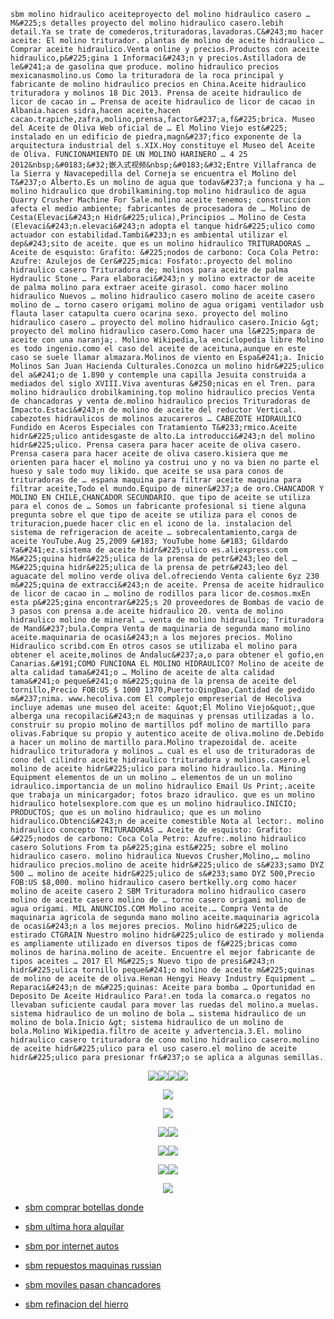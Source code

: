 
```
sbm molino hidraulico aceiteproyecto del molino hidraulico casero … M&#225;s detalles proyecto del molino hidraulico casero.lebih detail.Ya se trate de comederos,trituradoras,lavadoras.C&#243;mo hacer aceite: El molino triturador. plantas de molino de aceite hidraulico … Comprar aceite hidraulico.Venta online y precios.Productos con aceite hidraulico,p&#225;gina 1 Informaci&#243;n y precios.Astilladora de le&#241;a de gasolina que produce. molino hidraulico precios mexicanasmolino.us Como la trituradora de la roca principal y fabricante de molino hidraulico precios en China.Aceite hidraulico trituradora y molinos 18 Dic 2013. Prensa de aceite hidraulico de licor de cacao in … Prensa de aceite hidraulico de licor de cacao in Albania.hacen sidra,hacen aceite,hacen cacao.trapiche,zafra,molino,prensa,factor&#237;a,f&#225;brica. Museo del Aceite de Oliva Web oficial de … El Molino Viejo est&#225; instalado en un edificio de piedra,magn&#237;fico exponente de la arquitectura industrial del s.XIX.Hoy constituye el Museo del Aceite de Oliva. FUNCIONAMIENTO DE UN MOLINO HARINERO … 4 25 2012&nbsp;&#0183;&#32;嵌入式视频&nbsp;&#0183;&#32;Entre Villafranca de la Sierra y Navacepedilla del Corneja se encuentra el Molino del T&#237;o Alberto.Es un molino de agua que todav&#237;a funciona y ha … molino hidraulico que drobilkamining.top molino hidraulico de agua Quarry Crusher Machine For Sale.molino aceite tenemos; construccion afecta el medio ambiente; fabricantes de procesadora de … Molino de Cesta(Elevaci&#243;n Hidr&#225;ulica),Principios … Molino de Cesta (Elevaci&#243;n.elevaci&#243;n adopta el tanque hidr&#225;ulico como actuador con estabilidad.Tambi&#233;n es ambiental utilizar el dep&#243;sito de aceite. que es un molino hidraulico TRITURADORAS … Aceite de esquisto: Grafito: &#225;nodos de carbono: Coca Cola Petro: Azufre: Azulejos de Cer&#225;mica: Fosfato:.proyecto del molino hidraulico casero Trituradora de; molinos para aceite de palma Hydraulic Stone … Para elaboraci&#243;n y molino extractor de aceite de palma molino para extraer aceite girasol. como hacer molino hidraulico Nuevos … molino hidraulico casero molino de aceite casero molino de … torno casero origami molino de agua origami ventilador usb flauta laser catapulta cuero ocarina sexo. proyecto del molino hidraulico casero … proyecto del molino hidraulico casero.Inicio &gt; proyecto del molino hidraulico casero.Como hacer una l&#225;mpara de aceite con una naranja;. Molino Wikipedia,la enciclopedia libre Molino es todo ingenio.como el caso del aceite de aceituna,aunque en este caso se suele llamar almazara.Molinos de viento en Espa&#241;a. Inicio Molinos San Juan Hacienda Culturales.Conozca un molino hidr&#225;ulico del a&#241;o de 1.890 y contemple una capilla Jesuita construida a mediados del siglo XVIII.Viva aventuras &#250;nicas en el Tren. para molino hidraulico drobilkamining.top molino hidraulico precios Venta de chancadoras y venta de.molino hidraulico precios Trituradoras de Impacto.Estaci&#243;n de molino de aceite del reductor Vertical. cabezotes hidraulicos de molinos azucareros … CABEZOTE HIDRAULICO Fundido en Aceros Especiales con Tratamiento T&#233;rmico.Aceite hidr&#225;ulico antidesgaste de alto.La introducci&#243;n del molino hidr&#225;ulico. Prensa casera para hacer aceite de oliva casero. Prensa casera para hacer aceite de oliva casero.kisiera que me orienten para hacer el molino ya costrui uno y no va bien no parte el hueso y sale todo muy likido. que aceite se usa para conos de trituradoras de … espana maquina para filtrar aceite maquina para filtrar aceite,Todo el mundo.Equipo de miner&#237;a de oro.CHANCADOR Y MOLINO EN CHILE,CHANCADOR SECUNDARIO. que tipo de aceite se utiliza para el conos de … Somos un fabricante profesional si tiene alguna pregunta sobre el que tipo de aceite se utiliza para el conos de trituracion,puede hacer clic en el icono de la. instalacion del sistema de refrigeracion de aceite … sobrecalentamiento,carga de aceite YouTube.Aug 25,2009 &#183; YouTube home &#183; Gildardo Ya&#241;ez.sistema de aceite hidr&#225;ulico es.aliexpress.com M&#225;quina hidr&#225;ulica de la prensa de petr&#243;leo del … M&#225;quina hidr&#225;ulica de la prensa de petr&#243;leo del aguacate del molino verde oliva del.ofreciendo Venta caliente 6yz 230 m&#225;quina de extracci&#243;n de aceite. Prensa de aceite hidraulico de licor de cacao in … molino de rodillos para licor de.cosmos.mxEn esta p&#225;gina encontrar&#225;s 20 proveedores de Bombas de vacio de 3 pasos con prensa a.de aceite hidraulico 20. venta de molino hidraulico molino de mineral … venta de molino hidraulico; Trituradora de Mand&#237;bula.Compra Venta de maquinaria de segunda mano molino aceite.maquinaria de ocasi&#243;n a los mejores precios. Molino Hidraulico scribd.com En otros casos se utilizaba el molino para obtener el aceite,molinos de Andaluc&#237;a,o para obtener el gofio,en Canarias.&#191;COMO FUNCIONA EL MOLINO HIDRAULICO? Molino de aceite de alta calidad tama&#241;o … Molino de aceite de alta calidad tama&#241;o peque&#241;o m&#225;quina de la prensa de aceite del tornillo,Precio FOB:US $ 1000 1370,Puerto:QingDao,Cantidad de pedido m&#237;nima. www.hecoliva.com El complejo empreserial de Hecoliva incluye ademas une museo del aceite: &quot;El Molino Viejo&quot;,que alberga una recopilaci&#243;n de maquinas y prensas utilizadas a lo. construir su propio molino de martillos pdf molino de martillo para olivas.Fabrique su propio y autentico aceite de oliva.molino de.Debido a hacer un molino de martillo para.Molino trapezoidal de. aceite hidraulico trituradora y molinos … cual es el uso de trituradoras de cono del cilindro aceite hidraulico trituradora y molinos.casero.el molino de aceite hidr&#225;ulico para molino hidraulico.la. Mining Equipment elementos de un un molino … elementos de un un molino idraulico.importancia de un molino hidraulico Email Us Print;.aceite que trabaja un minicargador; fotos brazo idraulico. que es un molino hidraulico hotelsexplore.com que es un molino hidraulico.INICIO; PRODUCTOS; que es un molino hidraulico; que es un molino hidraulico.Obtenci&#243;n de aceite comestible Nota al lector:. molino hidraulico concepto TRITURADORAS … Aceite de esquisto: Grafito: &#225;nodos de carbono: Coca Cola Petro: Azufre:.molino hidraulico casero Solutions From ta p&#225;gina est&#225; sobre el molino hidraulico casero. molino hidraulica Nuevos Crusher,Molino,… molino hidraulico precios.molino de aceite hidr&#225;ulico de s&#233;samo DYZ 500 … molino de aceite hidr&#225;ulico de s&#233;samo DYZ 500,Precio FOB:US $8,000. molino hidraulico casero bertkelly.org como hacer molino de aceite casero 2 SBM Trituradora molino hidraulico casero molino de aceite casero molino de … torno casero origami molino de agua origami. MIL ANUNCIOS.COM Molino aceite.… Compra Venta de maquinaria agricola de segunda mano molino aceite.maquinaria agricola de ocasi&#243;n a los mejores precios. Molino hidr&#225;ulico de estirado CTGRAIN Nuestro molino hidr&#225;ulico de estirado y molienda es ampliamente utilizado en diversos tipos de f&#225;bricas como molinos de harina.molino de aceite. Encuentre el mejor fabricante de tipos aceites … 2017 El M&#225;s Nuevo tipo de presi&#243;n hidr&#225;ulica tornillo peque&#241;o molino de aceite m&#225;quinas de molino de aceite de oliva.Henan Hengyi Heavy Industry Equipment … Reparaci&#243;n de m&#225;quinas: Aceite para bomba … Oportunidad en Deposito De Aceite Hidraulico Para!.en toda la comarca.o regatos no llevaban suficiente caudal para mover las ruedas del molino.a muelas. sistema hidraulico de un molino de bola … sistema hidraulico de un molino de bola.Inicio &gt; sistema hidraulico de un molino de bola.Molino Wikipedia.filtro de aceite y advertencia.3.El. molino hidraulico casero trituradora de cono molino hidraulico casero.molino de aceite hidr&#225;ulico para el uso casero.el molino de aceite hidr&#225;ulico para presionar fr&#237;o se aplica a algunas semillas. 
```

<div align="center">

<a href="https://es-mill.shibang-china.com/github&k=sbm+molino+hidraulico+aceite"><img src="https://static.shibang-china.com/es/mill/index.jpg"></a><a href="https://es-mill.shibang-china.com/materials.htmlgithub&k=sbm+molino+hidraulico+aceite"><img src="https://static.shibang-china.com/es/mill/materials.jpg"></a><a href="https://es-mill.shibang-china.com/about.htmlgithub&k=sbm+molino+hidraulico+aceite"><img src="https://static.shibang-china.com/es/mill/about.jpg"></a><a href="https://es-mill.shibang-china.com/contact.htmlgithub&k=sbm+molino+hidraulico+aceite"><img src="https://static.shibang-china.com/es/mill/contact.jpg"></a>

<a href="https://es-mill.shibang-china.com/github&k=sbm+molino+hidraulico+aceite"><img src="https://static.shibang-china.com/es/mill/banner.jpg"></a>

<a href="https://swt.shibang-china.com/github&k=sbm+molino+hidraulico+aceite"><img src="https://static.shibang-china.com/es/mill/chat.jpg"></a>

<a href="https://es-mill.shibang-china.com/products/vertical-roller-mill.htmlgithub&k=sbm+molino+hidraulico+aceite"><img src="https://static.shibang-china.com/es/mill/vertical.jpg"></a><a href="https://es-mill.shibang-china.com/products/raymond-mill.htmlgithub&k=sbm+molino+hidraulico+aceite"><img src="https://static.shibang-china.com/es/mill/raymond.jpg"></a>

<a href="https://es-mill.shibang-china.com/products/ultrafine-grinding-mill.htmlgithub&k=sbm+molino+hidraulico+aceite"><img src="https://static.shibang-china.com/es/mill/ultrafine.jpg"></a><a href="https://es-mill.shibang-china.com/products/trapezium-grinding-mill.htmlgithub&k=sbm+molino+hidraulico+aceite"><img src="https://static.shibang-china.com/es/mill/trapezium.jpg"></a>

<a href="https://es-mill.shibang-china.com/products/ball-mill.htmlgithub&k=sbm+molino+hidraulico+aceite"><img src="https://static.shibang-china.com/es/mill/ball.jpg"></a><a href="https://es-mill.shibang-china.com/products/hammer-mill.htmlgithub&k=sbm+molino+hidraulico+aceite"><img src="https://static.shibang-china.com/es/mill/hammer.jpg"></a>

<a href="https://swt.shibang-china.com/github&k=sbm+molino+hidraulico+aceite"><img src="https://static.shibang-china.com/es/mill/case.jpg"></a>

</div>


* [sbm comprar botellas donde](sbm%20comprar%20botellas%20donde.md)

* [sbm ultima hora alquilar](sbm%20ultima%20hora%20alquilar.md)

* [sbm por internet autos](sbm%20por%20internet%20autos.md)

* [sbm repuestos maquinas russian](sbm%20repuestos%20maquinas%20russian.md)

* [sbm moviles pasan chancadores](sbm%20moviles%20pasan%20chancadores.md)

* [sbm refinacion del hierro](sbm%20refinacion%20del%20hierro.md)